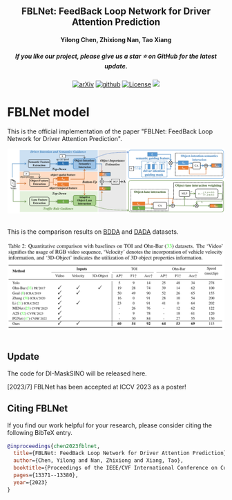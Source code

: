<h2 align="center"> FBLNet: FeedBack Loop Network for Driver Attention Prediction</a></h2>
<h4 align="center" color="A0A0A0"> Yilong Chen, Zhixiong Nan, Tao Xiang</h4>
<h5 align="center"> If you like our project, please give us a star ⭐ on GitHub for the latest update.</h5>

<div align="center">

[![arXiv](https://img.shields.io/badge/Arxiv-2212.02096-b31b1b.svg?logo=arXiv)](https://arxiv.org/abs/2212.02096)
[![github](https://img.shields.io/badge/-Github-black?logo=github)](https://github.com/CQU-ADHRI-Lab/FBLNet)
[![License](https://img.shields.io/badge/Code%20License-Apache2.0-yellow)](https://github.com/CQU-ADHRI-Lab/FBLNet/blob/main/LICENSE)
<img src="figures/results.gif" width="960px">
</div>


# FBLNet model

This is the official implementation of the paper "FBLNet: FeedBack Loop Network for Driver Attention Prediction".

<div align="center">
  <img src="figures/framework.png"/>
</div><br/>


This is the comparison results on [BDDA](https://github.com/pascalxia/driver_attention_prediction) and [DADA](https://github.com/JWFangit/LOTVS-DADA) datasets.

<div align="center">
  <img src="figures/results.png"/>
</div><br/>

## Update
The code for DI-MaskSINO will be released here.

[2023/7] FBLNet has been accepted at ICCV 2023 as a poster!

## <a name="CitingFBLNet"></a>Citing FBLNet

If you find our work helpful for your research, please consider citing the following BibTeX entry.

```BibTeX
@inproceedings{chen2023fblnet,
  title={FBLNet: FeedBack Loop Network for Driver Attention Prediction},
  author={Chen, Yilong and Nan, Zhixiong and Xiang, Tao},
  booktitle={Proceedings of the IEEE/CVF International Conference on Computer Vision},
  pages={13371--13380},
  year={2023}
}
```

